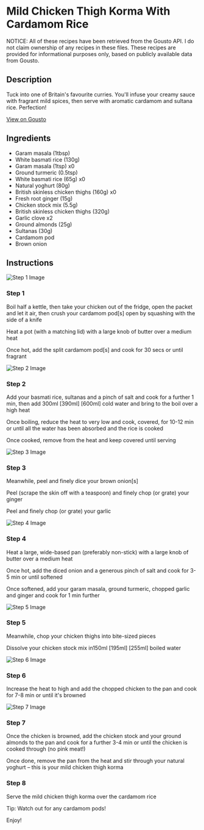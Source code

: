 # Mild Chicken Thigh Korma With Cardamom Rice

NOTICE: All of these recipes have been retrieved from the Gousto API. I do not claim ownership of any recipes in these files. These recipes are provided for informational purposes only, based on publicly available data from Gousto.

## Description

Tuck into one of Britain's favourite curries. You'll infuse your creamy sauce with fragrant mild spices, then serve with aromatic cardamom and sultana rice. Perfection!

[View on Gousto](https://www.gousto.co.uk/recipes/cookbook/mild-chicken-korma-with-cardamom-rice)

## Ingredients

- Garam masala (1tbsp)
- White basmati rice (130g)
- Garam masala (1tsp) x0
- Ground turmeric (0.5tsp)
- White basmati rice (65g) x0
- Natural yoghurt (80g)
- British skinless chicken thighs (160g) x0
- Fresh root ginger (15g)
- Chicken stock mix (5.5g)
- British skinless chicken thighs (320g)
- Garlic clove x2
- Ground almonds (25g)
- Sultanas (30g)
- Cardamom pod
- Brown onion

## Instructions

![Step 1 Image](https://production-media.gousto.co.uk/cms/recipe-step-image/937.-step-1-x200.jpg)

### Step 1

Boil half a kettle, then take your chicken out of the fridge, open the packet and let it air, then crush your cardamom pod[s] open by squashing with the side of a knife

Heat a pot (with a matching lid) with a large knob of butter over a medium heat

Once hot, add the split cardamom pod[s] and cook for 30 secs or until fragrant

![Step 2 Image](https://production-media.gousto.co.uk/cms/recipe-step-image/937.-step-2-x200.jpg)

### Step 2

Add your basmati rice, sultanas and a pinch of salt and cook for a further 1 min, then add 300ml <span class="text-purple">[390ml]</span> <span class="text-danger">[600ml]</span> cold water and bring to the boil over a high heat

Once boiling, reduce the heat to very low and cook, covered, for 10-12 min or until all the water has been absorbed and the rice is cooked

Once cooked, remove from the heat and keep covered until serving

![Step 3 Image](https://production-media.gousto.co.uk/cms/recipe-step-image/937.-step-3-x200.jpg)

### Step 3

Meanwhile, peel and finely dice your brown onion[s]

Peel (scrape the skin off with a teaspoon) and finely chop (or grate) your ginger

Peel and finely chop (or grate) your garlic

![Step 4 Image](https://production-media.gousto.co.uk/cms/recipe-step-image/937.-step-4-x200.jpg)

### Step 4

Heat a large, wide-based pan (preferably non-stick) with a large knob of butter over a medium heat

Once hot, add the diced onion and a generous pinch of salt and cook for 3-5 min or until softened

Once softened, add your garam masala, ground turmeric, chopped garlic and ginger and cook for 1 min further

![Step 5 Image](https://production-media.gousto.co.uk/cms/recipe-step-image/step-5-copy-1675176942901-x200.jpg)

### Step 5

Meanwhile, chop your chicken thighs into bite-sized pieces

Dissolve your<span class="text-danger"> </span>chicken stock mix in150ml <span class="text-danger">[195ml] </span><span class="text-purple">[255ml]</span> boiled water

![Step 6 Image](https://production-media.gousto.co.uk/cms/recipe-step-image/937.-step-6-x200.jpg)

### Step 6

Increase the heat to high and add the chopped chicken to the pan and cook for 7-8 min or until it's browned

![Step 7 Image](https://production-media.gousto.co.uk/cms/recipe-step-image/937.-step-7-x200.jpg)

### Step 7

Once the chicken is browned, add the chicken stock and your ground almonds to the pan and cook for a further 3-4 min or until the chicken is cooked through (no pink meat!)

Once done, remove the pan from the heat and stir through your natural yoghurt – this is your mild chicken thigh korma

### Step 8

Serve the mild chicken thigh korma over the cardamom rice

Tip: Watch out for any cardamom pods!

Enjoy!

